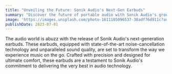 ```yaml
---
title: "Unveiling the Future: Sonik Audio's Next-Gen Earbuds"
summary: "Discover the future of portable audio with Sonik Audio's groundbreaking earbuds."
image: 'https://images.unsplash.com/photo-1611105096537-38adf76d911c?auto=format&fit=crop&q=80&w=2531&ixlib=rb-4.0.3&ixid=M3wxMjA3fDB8MHxwaG90by1wYWdlfHx8fGVufDB8fHx8fA%3D%3D'
publishDate: 2023-07-01
---
```


The audio world is abuzz with the release of Sonik Audio's next-generation earbuds. These earbuds, equipped with state-of-the-art noise-cancellation technology and unparalleled sound quality, are set to transform the way we experience music on the go. Crafted with precision and designed for ultimate comfort, these earbuds are a testament to Sonik Audio's commitment to delivering the very best in audio technology.
